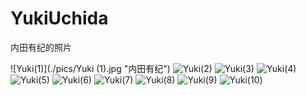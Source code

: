 # YukiUchida
内田有纪的照片

![Yuki(1)](./pics/Yuki (1).jpg "内田有纪")
![Yuki(2)](Yuki(2) "内田有纪")
![Yuki(3)](Yuki(3) "内田有纪")
![Yuki(4)](Yuki(4) "内田有纪")
![Yuki(5)](Yuki(5) "内田有纪")
![Yuki(6)](Yuki(6) "内田有纪")
![Yuki(7)](Yuki(7) "内田有纪")
![Yuki(8)](Yuki(8) "内田有纪")
![Yuki(9)](Yuki(9) "内田有纪")
![Yuki(10)](Yuki(10) "内田有纪")
